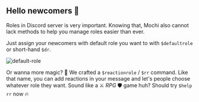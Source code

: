 ## Hello newcomers 🏃

Roles in Discord server is very important. Knowing that, Mochi also cannot 
lack methods to help you manage roles easier than ever.

Just assign your newcomers with default role you want to with `$defaultrole` 
or short-hand `$dr`.

![default-role](https://user-images.githubusercontent.com/30283022/166453734-873c2e1d-3552-4d95-a3e6-cdfcf56712d4.png)

Or wanna more magic? 👀 We crafted a `$reactionrole` / `$rr` command. Like 
that name, you can add reactions in your message and let's people choose 
whatever role they want. Sound like a ⚔️ *RPG* 🛡️ game huh? Should try 
`$help rr` now 🔥
